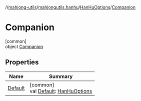 //[mahjong-utils](../../../../index.md)/[mahjongutils.hanhu](../../index.md)/[HanHuOptions](../index.md)/[Companion](index.md)

# Companion

[common]\
object [Companion](index.md)

## Properties

| Name | Summary |
|---|---|
| [Default](-default.md) | [common]<br>val [Default](-default.md): [HanHuOptions](../index.md) |
